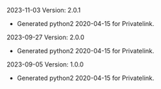 2023-11-03 Version: 2.0.1
- Generated python2 2020-04-15 for Privatelink.

2023-09-27 Version: 2.0.0
- Generated python2 2020-04-15 for Privatelink.

2023-09-05 Version: 1.0.0
- Generated python2 2020-04-15 for Privatelink.

